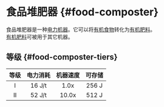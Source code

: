 # 食品堆肥器 {#food-composter}

食品堆肥器是一种[电力机器](/Electric-Machines#machines)。它可以将[有机食物](/Miscellaneous-Items)转化为[有机肥料](/Miscellaneous-Items)。  
[有机肥料](/Miscellaneous-Items)可被用于其它机器。

## 等级 {#food-composter-tiers}

| 等级 | 电力消耗 | 机器速度 | 可存储 |
| :--: | :----: | :--------------: | :----: |
| I    | 16 J/t | 1.0x             | 256 J  |
| II   | 52 J/t | 10.0x            | 512 J  |
